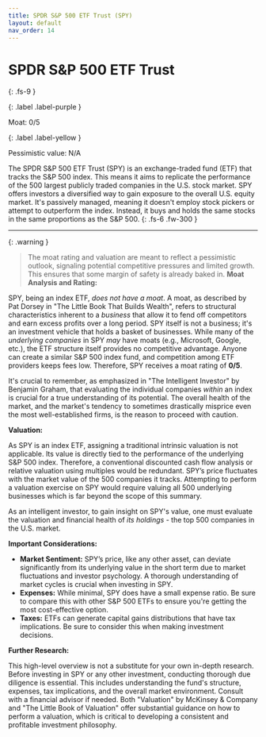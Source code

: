 ```yaml
---
title: SPDR S&P 500 ETF Trust (SPY)
layout: default
nav_order: 14
---
```


# SPDR S&P 500 ETF Trust
{: .fs-9 }

{: .label .label-purple }

Moat: 0/5

{: .label .label-yellow }

Pessimistic value: N/A

The SPDR S&P 500 ETF Trust (SPY) is an exchange-traded fund (ETF) that tracks the S&P 500 index.  This means it aims to replicate the performance of the 500 largest publicly traded companies in the U.S. stock market. SPY offers investors a diversified way to gain exposure to the overall U.S. equity market.  It's passively managed, meaning it doesn't employ stock pickers or attempt to outperform the index.  Instead, it buys and holds the same stocks in the same proportions as the S&P 500.
{: .fs-6 .fw-300 }

---

{: .warning } 
>The moat rating and valuation are meant to reflect a pessimistic outlook, signaling potential competitive pressures and limited growth. This ensures that some margin of safety is already baked in.
**Moat Analysis and Rating:**

SPY, being an index ETF, *does not have a moat*.  A moat, as described by Pat Dorsey in "The Little Book That Builds Wealth", refers to structural characteristics inherent to a *business* that allow it to fend off competitors and earn excess profits over a long period.  SPY itself is not a business; it's an investment vehicle that holds a basket of businesses.  While many of the *underlying companies* in SPY *may* have moats (e.g., Microsoft, Google, etc.), the ETF structure itself provides no competitive advantage. Anyone can create a similar S&P 500 index fund, and competition among ETF providers keeps fees low.  Therefore, SPY receives a moat rating of **0/5**.  

It's crucial to remember, as emphasized in "The Intelligent Investor" by Benjamin Graham, that evaluating the individual companies *within* an index is crucial for a true understanding of its potential. The overall health of the market, and the market's tendency to sometimes drastically misprice even the most well-established firms, is the reason to proceed with caution.

**Valuation:**

As SPY is an index ETF, assigning a traditional intrinsic valuation is not applicable.  Its value is directly tied to the performance of the underlying S&P 500 index. Therefore, a conventional discounted cash flow analysis or relative valuation using multiples would be redundant. SPY’s price fluctuates with the market value of the 500 companies it tracks.  Attempting to perform a valuation exercise on SPY would require valuing all 500 underlying businesses which is far beyond the scope of this summary.

As an intelligent investor, to gain insight on SPY's value, one must evaluate the valuation and financial health of *its holdings* - the top 500 companies in the U.S. market.

**Important Considerations:**

* **Market Sentiment:**  SPY’s price, like any other asset, can deviate significantly from its underlying value in the short term due to market fluctuations and investor psychology. A thorough understanding of market cycles is crucial when investing in SPY.
* **Expenses:**  While minimal, SPY does have a small expense ratio. Be sure to compare this with other S&P 500 ETFs to ensure you're getting the most cost-effective option.
* **Taxes:** ETFs can generate capital gains distributions that have tax implications. Be sure to consider this when making investment decisions.

**Further Research:**

This high-level overview is not a substitute for your own in-depth research. Before investing in SPY or any other investment, conducting thorough due diligence is essential.  This includes understanding the fund's structure, expenses, tax implications, and the overall market environment.  Consult with a financial advisor if needed.  Both "Valuation" by McKinsey & Company and "The Little Book of Valuation" offer substantial guidance on how to perform a valuation, which is critical to developing a consistent and profitable investment philosophy.